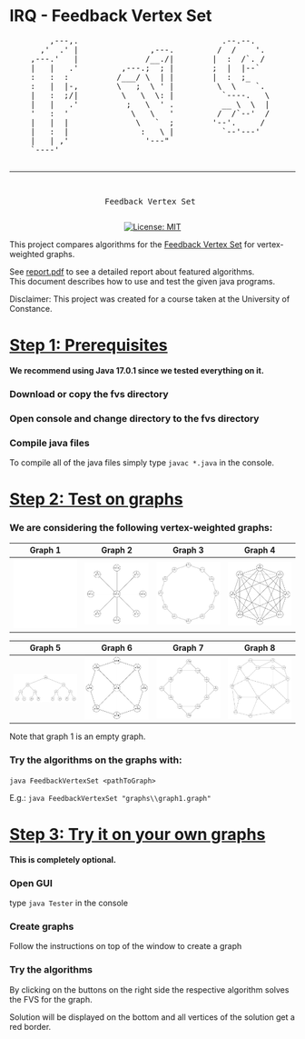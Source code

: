 # IRQ - Feedback Vertex Set

<div align="center">
<pre>
    ,---,.                              .--.--.    
  ,'  .' |               ,---.         /  /    '.  
,---.'   |              /__./|        |  :  /`. /  
|   |   .'         ,---.;  ; |        ;  |  |--`   
:   :  :          /___/ \  | |        |  :  ;_     
:   |  |-,        \   ;  \ ' |         \  \    `.  
|   :  ;/|         \   \  \: |          `----.   \ 
|   |   .'          ;   \  ' .          __ \  \  | 
'   :  '             \   \   '         /  /`--'  / 
|   |  |              \   `  ;        '--'.     /  
|   :  |               :   \ |          `--'---'   
|   | ,'                '---"                      
`----'                                             
                                                   
- - - - - - - - - - - - - -
Feedback Vertex Set
</pre>

[![License: MIT](https://img.shields.io/badge/License-MIT-yellow.svg)](https://opensource.org/licenses/MIT)

</div>

This project compares algorithms for the [Feedback Vertex Set](https://en.wikipedia.org/wiki/Feedback_vertex_set) for vertex-weighted graphs.

See [report.pdf](report.pdf) to see a detailed report about featured algorithms. <br>
This document describes how to use and test the given java programs.

Disclaimer: This project was created for a course taken at the University of Constance.

# <ins>**Step 1: Prerequisites**</ins>

**We recommend using Java 17.0.1 since we tested everything on it.**

### Download or copy the fvs directory

### Open console and change directory to the fvs directory

### Compile java files

To compile all of the java files simply type `javac *.java` in the console.

# <ins>**Step 2: Test on graphs**</ins>

### We are considering the following vertex-weighted graphs:


|       Graph 1            |        Graph 2           |         Graph 3          |       Graph 4       |
| ------------------------ | ------------------------ | ------------------------ | --------------------|
| <img src="./pictures/graph1.png" width="250"/> | <img src="./pictures/graph2.png" width="250"/> | <img src="./pictures/graph3.png" width="250"/> | <img src="./pictures/graph4.png" width="250"/> |

|       Graph 5            |        Graph 6           |         Graph 7          |       Graph 8          |
| ------------------------ | ------------------------ | ------------------------ | ---------------------- |
| <img src="./pictures/graph5.png" width="250"/> | <img src="./pictures/graph6.png" width="250"/> | <img src="./pictures/graph7.png" width="250"/> | <img src="./pictures/graph8.png" width="250"/> |

Note that graph 1 is an empty graph.

### Try the algorithms on the graphs with:

   `java FeedbackVertexSet <pathToGraph>`

E.g.: `java FeedbackVertexSet "graphs\\graph1.graph"`

# <ins>**Step 3: Try it on your own graphs**</ins>

**This is completely optional.**

### Open GUI

   type `java Tester` in the console

### Create graphs

   Follow the instructions on top of the window to create a graph

### Try the algorithms

   By clicking on the buttons on the right side the respective algorithm solves the FVS for the graph.

   Solution will be displayed on the bottom and all vertices of the solution get a red border.

